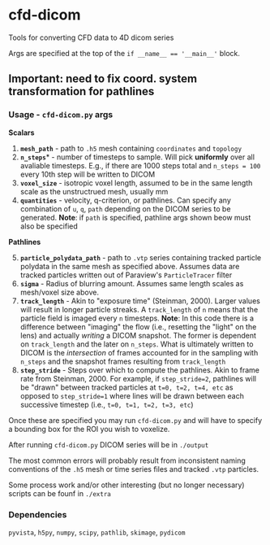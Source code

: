 # cfd-dicom
Tools for converting CFD data to 4D dicom series

Args are specified at the top of the `if __name__ == '__main__'` block.

## Important: need to fix coord. system transformation for pathlines

### Usage - `cfd-dicom.py` args
**Scalars**
1. **`mesh_path`** - path to `.h5` mesh containing `coordinates` and `topology`
2. **`n_steps`*** - number of timesteps to sample. Will pick **uniformly** over all avaliable timesteps. E.g., if there are 1000 steps total and `n_steps = 100` every 10th step will be written to DICOM
3. **`voxel_size`** - isotropic voxel length, assumed to be in the same length scale as the unstructrued mesh, usually mm 
4. **`quantities`** - velocity, q-criterion, or pathlines. Can specify any combination of `u`, `q`, `path` depending on the DICOM series to be generated. **Note**: if `path` is specified, pathline args shown beow must also be specified

**Pathlines**

5. **`particle_polydata_path`** - path to `.vtp` series containing tracked particle polydata in the same mesh as specified above. Assumes data are tracked particles written out of Paraview's `ParticleTracer` filter 
6. **`sigma`** - Radius of blurring amount. Assumes same length scales as mesh/voxel size above.
7. **`track_length`** - Akin to "exposure time" (Steinman, 2000). Larger values will result in longer particle streaks. A `track_length` of `n` means that the particle field is imaged every `n` timesteps. **Note**: In this code there is a difference between "imaging" the flow (i.e., resetting the "light" on the lens) and actually *writing* a DICOM snapshot. The former is dependent on `track_length` and the later on  `n_steps`. What is ultimately written to DICOM is the *intersection* of frames accounted for in the sampling with `n_steps` and the snapshot frames resulting from `track_length`
8. **`step_stride`** - Steps over which to compute the pathlines. Akin to frame rate from Steinman, 2000. For example, if `step_stride=2`, pathlines will be "drawn" between tracked particles at `t=0, t=2, t=4, etc` as opposed to `step_stride=1` where lines will be drawn between each successive timestep (i.e., `t=0, t=1, t=2, t=3, etc`)

Once these are specified you may run `cfd-dicom.py` and will have to specify a bounding box for the ROI you wish to voxelize.

After running `cfd-dicom.py` DICOM series will be in `./output`

The most common errors will probably result from inconsistent naming conventions of the `.h5` mesh or time series files and tracked `.vtp` particles. 

Some process work and/or other interesting (but no longer necessary) scripts can be founf in `./extra`

### Dependencies
`pyvista`, `h5py`, `numpy`, `scipy`, `pathlib`, `skimage`, `pydicom`
